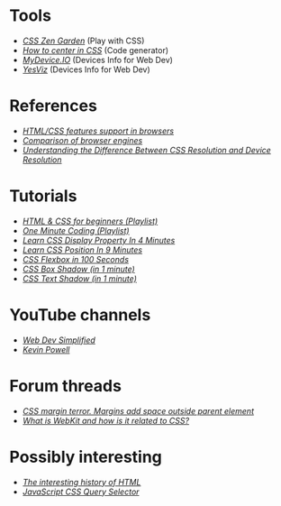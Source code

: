 # Tools
- [_CSS Zen Garden_](http://csszengarden.com/) (Play with CSS)
- [_How to center in CSS_](http://howtocenterincss.com/) (Code generator)
- [_MyDevice.IO_](https://www.mydevice.io/) (Devices Info for Web Dev)
- [_YesViz_](https://yesviz.com/) (Devices Info for Web Dev)


# References
- [_HTML/CSS features support in browsers_](https://caniuse.com/)
- [_Comparison of browser engines_](https://en.wikipedia.org/wiki/Comparison_of_browser_engines)
- [_Understanding the Difference Between CSS Resolution and Device Resolution_](https://elad.medium.com/understanding-the-difference-between-css-resolution-and-device-resolution-28acae23da0b)


# Tutorials
- [_HTML & CSS for beginners (Playlist)_](https://youtube.com/playlist?list=PL4-IK0AVhVjM0xE0K2uZRvsM7LkIhsPT-)
- [_One Minute Coding (Playlist)_](https://youtube.com/playlist?list=PL1PqvM2UQiMpdSRU17xcHqUIit0S16Lt5)
- [_Learn CSS Display Property In 4 Minutes_](https://youtu.be/Qf-wVa9y9V4)
- [_Learn CSS Position In 9 Minutes_](https://youtu.be/jx5jmI0UlXU)
- [_CSS Flexbox in 100 Seconds_](https://youtu.be/K74l26pE4YA)
- [_CSS Box Shadow (in 1 minute)_](https://youtu.be/jEuvbVVkcT0)
- [_CSS Text Shadow (in 1 minute)_](https://youtu.be/0nP67G-ZiWQ)


# YouTube channels
- [_Web Dev Simplified_](https://www.youtube.com/@WebDevSimplified)
- [_Kevin Powell_](https://www.youtube.com/@KevinPowell)


# Forum threads
- [_CSS margin terror. Margins add space outside parent element_](https://stackoverflow.com/a/13573739)
- [_What is WebKit and how is it related to CSS?_](https://stackoverflow.com/a/3468183)


# Possibly interesting
- [_The interesting history of HTML_](https://youtu.be/_lO1b_5lWHI)
- [_JavaScript CSS Query Selector_](https://dev.to/neutrino2211/using-css-selectors-in-javascript-3hlm)
